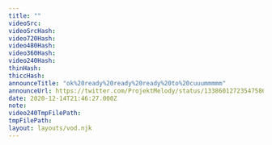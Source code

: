 ```yaml
---
title: ""
videoSrc: 
videoSrcHash: 
video720Hash: 
video480Hash: 
video360Hash: 
video240Hash: 
thinHash: 
thiccHash: 
announceTitle: "ok%20ready%20ready%20ready%20to%20cuuummmmm"
announceUrl: https://twitter.com/ProjektMelody/status/1338601272354758656
date: 2020-12-14T21:46:27.000Z
note: 
video240TmpFilePath: 
tmpFilePath: 
layout: layouts/vod.njk
---
```

